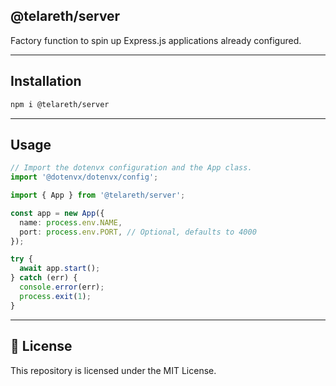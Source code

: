 ## @telareth/server

Factory function to spin up Express.js applications already configured.

---

## Installation

```bash
npm i @telareth/server
```

---

## Usage

```typescript
// Import the dotenvx configuration and the App class.
import '@dotenvx/dotenvx/config';

import { App } from '@telareth/server';

const app = new App({
  name: process.env.NAME,
  port: process.env.PORT, // Optional, defaults to 4000
});

try {
  await app.start();
} catch (err) {
  console.error(err);
  process.exit(1);
}
```

---

## 📄 License

This repository is licensed under the MIT License.
